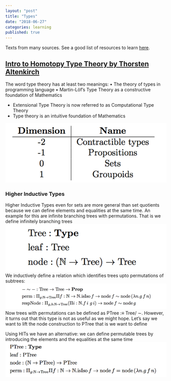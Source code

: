 ```yaml
---
layout: "post"
title: "Types"
date: "2018-06-27"
categories: learning
published: true
---
```


Texts from many sources. See a good list of resources to learn
[here](https://github.com/williamdemeo/TypeFunc).

## [Intro to Homotopy Type Theory by Thorsten Altenkirch](http://www.cs.nott.ac.uk/~psztxa/ewscs-17/notes.pdf)

The word type theory has at least two meanings:
  • The theory of types in programming language
  • Martin-Löf’s Type Theory as a constructive foundation of Mathematics


- Extensional Type Theory is now referred to as Computational Type Theory
- Type theory is an intuitive foundation of Mathematics

![](/assets/png-images/2018-06-27-learning-types-7385c80c.png)

### Higher Inductive Types

Higher Inductive Types even for sets are more general than set quotients
because we can define elements and equalities at the same time. An example for
this are infinite branching trees with permutations. That is we define infinitely
branching trees
![](/assets/png-images/2018-06-27-learning-types-91cfc8c2.png)
We inductively define a relation which identifies trees upto permutations of
subtrees:
![](/assets/png-images/2018-06-27-learning-types-acf5fbeb.png)
Now trees with permutations can be defined as PTree :≡ Tree/ ∼. However, it
turns out that this type is not as useful as we might hope. Let’s say we want
to lift the node construction to PTree that is we want to define

Using HITs we have an alternative: we can define permutable trees by
introducing the elements and the equalities at the same time
![](/assets/png-images/2018-06-27-learning-types-37c6e3f6.png)
